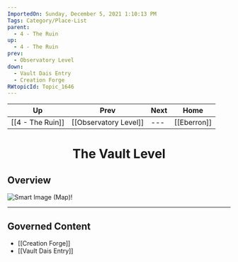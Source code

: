 ```yaml
---
ImportedOn: Sunday, December 5, 2021 1:10:13 PM
Tags: Category/Place-List
parent:
  - 4 - The Ruin
up:
  - 4 - The Ruin
prev:
  - Observatory Level
down:
  - Vault Dais Entry
  - Creation Forge
RWtopicId: Topic_1646
---
```


| Up | Prev | Next | Home |
|----|------|------|------|
| [[4 - The Ruin]] | [[Observatory Level]] | --- | [[Eberron]] |

# <center>The Vault Level</center>

## Overview
![Smart Image (Map)!](vault_level.png)


---
## Governed Content
- [[Creation Forge]]
- [[Vault Dais Entry]]
